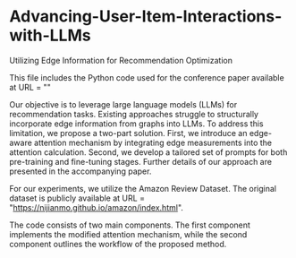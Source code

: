 # Advancing-User-Item-Interactions-with-LLMs
Utilizing Edge Information for Recommendation Optimization

This file includes the Python code used for the conference paper available at URL = ""

Our objective is to leverage large language models (LLMs) for recommendation tasks. Existing approaches struggle to structurally incorporate edge information from graphs into LLMs. To address this limitation, we propose a two-part solution. First, we introduce an edge-aware attention mechanism by integrating edge measurements into the attention calculation. Second, we develop a tailored set of prompts for both pre-training and fine-tuning stages. Further details of our approach are presented in the accompanying paper.

For our experiments, we utilize the Amazon Review Dataset. The original dataset is publicly available at URL = "https://nijianmo.github.io/amazon/index.html".

The code consists of two main components. The first component implements the modified attention mechanism, while the second component outlines the workflow of the proposed method.
